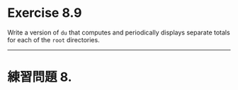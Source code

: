 # Exercise 8.9
Write a version  of `du` that computes and periodically displays separate totals for each of the `root` directories.

---
# 練習問題 8.
